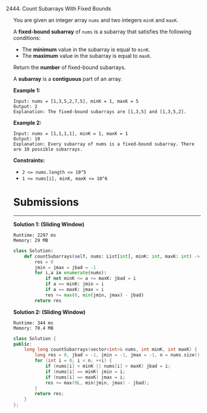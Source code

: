 2444. Count Subarrays With Fixed Bounds

You are given an integer array `nums` and two integers `minK` and `maxK`.

A **fixed-bound subarray** of `nums` is a subarray that satisfies the following conditions:

* The **minimum** value in the subarray is equal to `minK`.
* The **maximum** value in the subarray is equal to `maxK`.

Return the **number** of fixed-bound subarrays.

A **subarray** is a **contiguous** part of an array.

 

**Example 1:**
```
Input: nums = [1,3,5,2,7,5], minK = 1, maxK = 5
Output: 2
Explanation: The fixed-bound subarrays are [1,3,5] and [1,3,5,2].
```

**Example 2:**
```
Input: nums = [1,1,1,1], minK = 1, maxK = 1
Output: 10
Explanation: Every subarray of nums is a fixed-bound subarray. There are 10 possible subarrays.
```

**Constraints:**

* `2 <= nums.length <= 10^5`
* `1 <= nums[i], minK, maxK <= 10^6`

# Submissions
---
**Solution 1: (Sliding Window)**
```
Runtime: 2297 ms
Memory: 29 MB
```
```python
class Solution:
    def countSubarrays(self, nums: List[int], minK: int, maxK: int) -> int:
        res = 0
        jmin = jmax = jbad = -1
        for i,a in enumerate(nums):
            if not minK <= a <= maxK: jbad = i
            if a == minK: jmin = i
            if a == maxK: jmax = i
            res += max(0, min(jmin, jmax) - jbad)
        return res
```

**Solution 2: (Sliding Window)**
```
Runtime: 344 ms
Memory: 70.4 MB
```
```c++
class Solution {
public:
    long long countSubarrays(vector<int>& nums, int minK, int maxK) {
        long res = 0, jbad = -1, jmin = -1, jmax = -1, n = nums.size();
        for (int i = 0; i < n; ++i) {
            if (nums[i] < minK || nums[i] > maxK) jbad = i;
            if (nums[i] == minK) jmin = i;
            if (nums[i] == maxK) jmax = i;
            res += max(0L, min(jmin, jmax) - jbad);
        }
        return res;
    }
};
```
